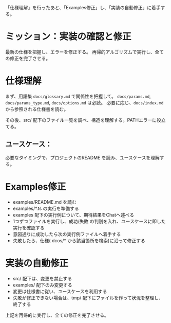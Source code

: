 「仕様理解」を行ったあと、「Examples修正」し、「実装の自動修正」に着手する。

# ミッション：実装の確認と修正

最新の仕様を把握し、エラーを修正する。
再帰的アルゴリズムで実行し、全ての修正を完了させる。


# 仕様理解

まず、用語集 `docs/glossary.md` で関係性を把握して。
`docs/params.md`, `docs/params_type.md`, `docs/options.md` は必読。
必要に応じ、`docs/index.md` から参照される仕様書を読む。

その後、src/ 配下のファイル一覧を調べ、構造を理解する。PATHエラーに役立てる。


## ユースケース：

必要なタイミングで、プロジェクトのREADME を読み、ユースケースを理解する。

# Examples修正

- examples/README.md を読む
- examples/*.ts の実行を準備する
- examples 配下の実行例について、期待結果をChatへ述べる
- 1つずつファイルを実行し、成功/失敗 の判別を入れ、ユースケースに即した実行を確認する
- 意図通りに成功したら次の実行例ファイルへ着手する
- 失敗したら、仕様( dcos/* から該当箇所を検索)に沿って修正する

# 実装の自動修正

- src/ 配下は、変更を禁止する
- examples/ 配下のみ変更する
- 変更は仕様書に従い、ユースケースを利用する
- 失敗が修正できない場合は、tmp/ 配下にファイルを作って状況を整理し、終了する

上記を再帰的に実行し、全ての修正を完了させる。


